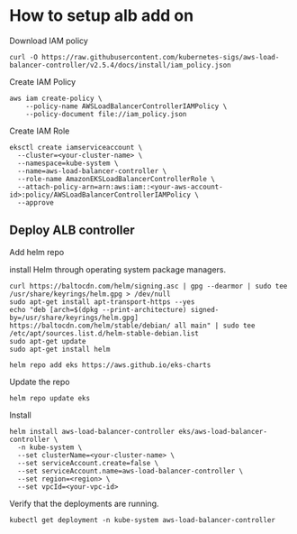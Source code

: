 # How to setup alb add on

Download IAM policy

```
curl -O https://raw.githubusercontent.com/kubernetes-sigs/aws-load-balancer-controller/v2.5.4/docs/install/iam_policy.json
```

Create IAM Policy

```
aws iam create-policy \
    --policy-name AWSLoadBalancerControllerIAMPolicy \
    --policy-document file://iam_policy.json
```

Create IAM Role

```
eksctl create iamserviceaccount \
  --cluster=<your-cluster-name> \
  --namespace=kube-system \
  --name=aws-load-balancer-controller \
  --role-name AmazonEKSLoadBalancerControllerRole \
  --attach-policy-arn=arn:aws:iam::<your-aws-account-id>:policy/AWSLoadBalancerControllerIAMPolicy \
  --approve
```

## Deploy ALB controller

Add helm repo

 install Helm through operating system package managers.

```
curl https://baltocdn.com/helm/signing.asc | gpg --dearmor | sudo tee /usr/share/keyrings/helm.gpg > /dev/null
sudo apt-get install apt-transport-https --yes
echo "deb [arch=$(dpkg --print-architecture) signed-by=/usr/share/keyrings/helm.gpg] https://baltocdn.com/helm/stable/debian/ all main" | sudo tee /etc/apt/sources.list.d/helm-stable-debian.list
sudo apt-get update
sudo apt-get install helm
```
```
helm repo add eks https://aws.github.io/eks-charts
```

Update the repo

```
helm repo update eks
```

Install

```
helm install aws-load-balancer-controller eks/aws-load-balancer-controller \            
  -n kube-system \
  --set clusterName=<your-cluster-name> \
  --set serviceAccount.create=false \
  --set serviceAccount.name=aws-load-balancer-controller \
  --set region=<region> \
  --set vpcId=<your-vpc-id>
```

Verify that the deployments are running.

```
kubectl get deployment -n kube-system aws-load-balancer-controller
```



